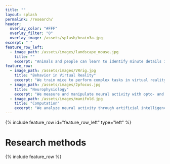 ```yaml
---
title: ""
layout: splash
permalink: /research/
header:
  overlay_color: "#FFF"
  overlay_filter: "0"
  overlay_image: /assets/splash/brain3a.jpg
excerpt: " "
feature_row_left:
  - image_path: /assets/images/landscape_mouse.jpg
    title: ""
    excerpt: "Animals and people can learn to identify minute details in visual scenes, a skill that is called perceptual learning. How does learned knowledge change visual processing? To address this question, we pursue three complimentary projects:<br/><br/>1. Explore replay in Hippocampus and Neocortex over learning.<br/>2. Identify the role of top-down inputs into Visual Cortex.<br/>3. Discover the computations linking perception with knowledge."
feature_row:
  - image_path: /assets/images/VRrig.jpg
    title: "Behavior in Virtual Reality"
    excerpt: "We train mice to perform complex tasks in virtual reality."
  - image_path: /assets/images/2pfocus.jpg
    title: "Neurophysiology"
    excerpt: "We measure and manipulate neural activity with opto- and electrophysiological techniques."
  - image_path: /assets/images/manifold.jpg
    title: "Computation"
    excerpt: "We analyze neural activity through artificial intelligence and machine learning."
---
```


{% include feature_row id="feature_row_left" type="left" %}

# Research methods
{% include feature_row %}

